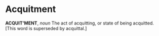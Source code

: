 # Acquitment

**ACQUIT'MENT**, _noun_ The act of acquitting, or state of being acquitted. \[This word is superseded by acquittal.\]